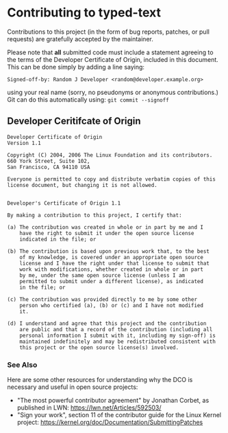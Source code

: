 # Contributing to typed-text

Contributions to this project (in the form of bug reports, patches, or pull
requests) are gratefully accepted by the maintainer.

Please note that **all** submitted code must include a statement agreeing to
the terms of the Developer Certificate of Origin, included in this document.
This can be done simply by adding a line saying:

    Signed-off-by: Random J Developer <random@developer.example.org>

using your real name (sorry, no pseudonyms or anonymous contributions.)
Git can do this automatically using: `git commit --signoff`

## Developer Ceritifcate of Origin

    Developer Certificate of Origin
    Version 1.1

    Copyright (C) 2004, 2006 The Linux Foundation and its contributors.
    660 York Street, Suite 102,
    San Francisco, CA 94110 USA

    Everyone is permitted to copy and distribute verbatim copies of this
    license document, but changing it is not allowed.


    Developer's Certificate of Origin 1.1

    By making a contribution to this project, I certify that:

    (a) The contribution was created in whole or in part by me and I
        have the right to submit it under the open source license
        indicated in the file; or

    (b) The contribution is based upon previous work that, to the best
        of my knowledge, is covered under an appropriate open source
        license and I have the right under that license to submit that
        work with modifications, whether created in whole or in part
        by me, under the same open source license (unless I am
        permitted to submit under a different license), as indicated
        in the file; or

    (c) The contribution was provided directly to me by some other
        person who certified (a), (b) or (c) and I have not modified
        it.

    (d) I understand and agree that this project and the contribution
        are public and that a record of the contribution (including all
        personal information I submit with it, including my sign-off) is
        maintained indefinitely and may be redistributed consistent with
        this project or the open source license(s) involved.

### See Also

Here are some other resources for understanding why the DCO is necessary and
useful in open source projects:

* "The most powerful contributor agreement" by Jonathan Corbet, as published
  in LWN: <https://lwn.net/Articles/592503/>
* "Sign your work", section 11 of the contributor guide for the Linux Kernel
  project: <https://kernel.org/doc/Documentation/SubmittingPatches>
